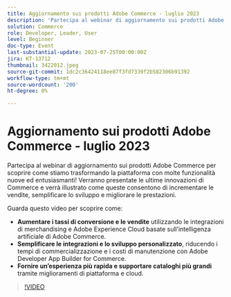 ```yaml
---
title: Aggiornamento sui prodotti Adobe Commerce - luglio 2023
description: 'Partecipa al webinar di aggiornamento sui prodotti Adobe Commerce per scoprire come stiamo trasformando la piattaforma con molte funzionalità nuove ed entusiasmanti! Verranno presentate le ultime innovazioni di Commerce e verrà illustrato come queste consentono di incrementare le vendite, semplificare lo sviluppo e migliorare le prestazioni. Guarda questo video per scoprire come: aumentare i tassi di conversione e le vendite utilizzando il merchandising basato sull’intelligenza artificiale di Adobe Commerce e le integrazioni Adobe Experience Cloud.  Semplifica le integrazioni e lo sviluppo personalizzato, riducendo i tempi di commercializzazione e i costi di manutenzione con Adobe Developer App Builder for Commerce.  Offri un’esperienza più rapida e supporto di cataloghi più grandi tramite miglioramenti a livello di piattaforma e cloud.'
solution: Commerce
role: Developer, Leader, User
level: Beginner
doc-type: Event
last-substantial-update: 2023-07-25T00:00:00Z
jira: KT-13712
thumbnail: 3422012.jpeg
source-git-commit: 1dc2c36424118ee87f3fd7339f2b582306b91392
workflow-type: tm+mt
source-wordcount: '200'
ht-degree: 0%

---
```



# Aggiornamento sui prodotti Adobe Commerce - luglio 2023

Partecipa al webinar di aggiornamento sui prodotti Adobe Commerce per scoprire come stiamo trasformando la piattaforma con molte funzionalità nuove ed entusiasmanti! Verranno presentate le ultime innovazioni di Commerce e verrà illustrato come queste consentono di incrementare le vendite, semplificare lo sviluppo e migliorare le prestazioni.

Guarda questo video per scoprire come:

* **Aumentare i tassi di conversione e le vendite** utilizzando le integrazioni di merchandising e Adobe Experience Cloud basate sull’intelligenza artificiale di Adobe Commerce.
* **Semplificare le integrazioni e lo sviluppo personalizzato**, riducendo i tempi di commercializzazione e i costi di manutenzione con Adobe Developer App Builder for Commerce.
* **Fornire un’esperienza più rapida e supportare cataloghi più grandi** tramite miglioramenti di piattaforma e cloud.

>[!VIDEO](https://video.tv.adobe.com/v/3422012/?learn=on)
